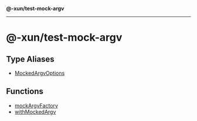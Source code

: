 **@-xun/test-mock-argv**

***

# @-xun/test-mock-argv

## Type Aliases

- [MockedArgvOptions](type-aliases/MockedArgvOptions.md)

## Functions

- [mockArgvFactory](functions/mockArgvFactory.md)
- [withMockedArgv](functions/withMockedArgv.md)

